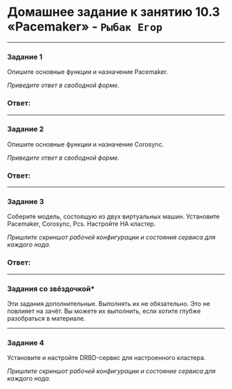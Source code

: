 # Домашнее задание к занятию 10.3 «Pacemaker» - `Рыбак Егор`

---

### Задание 1

Опишите основные функции и назначение Pacemaker.

*Приведите ответ в свободной форме.*

### Ответ:

---

### Задание 2

Опишите основные функции и назначение Corosync.

*Приведите ответ в свободной форме.*

### Ответ:

---

### Задание 3

Соберите модель, состоящую из двух виртуальных машин. Установите Pacemaker, Corosync, Pcs. Настройте HA кластер.

*Пришлите скриншот рабочей конфигурации и состояния сервиса для каждого нода.*

### Ответ:

---

### Задания со звёздочкой*
Эти задания дополнительные. Выполнять их не обязательно. Это не повлияет на зачёт. Вы можете их выполнить, если хотите глубже разобраться в материале.
 
---

### Задание 4

Установите и настройте DRBD-сервис для настроенного кластера.

*Пришлите скриншот рабочей конфигурации и состояние сервиса для каждого нода.*
